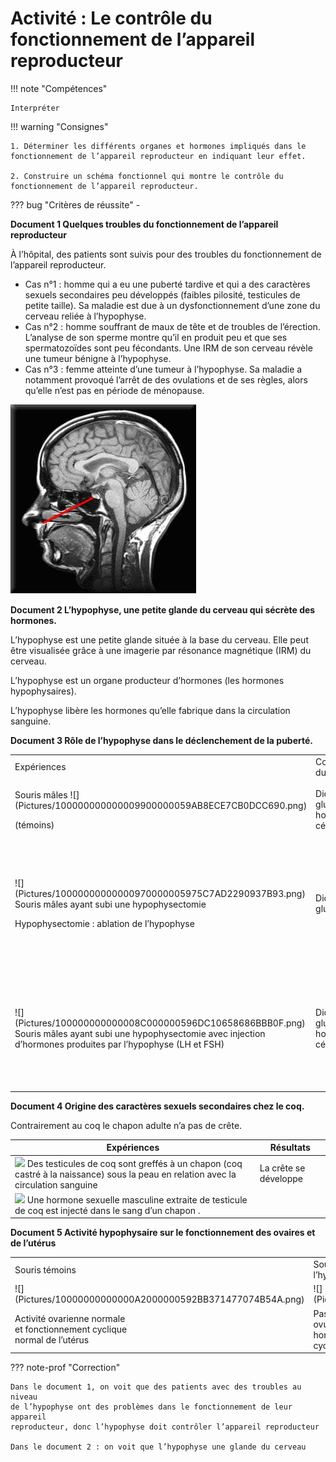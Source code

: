 # Activité : Le contrôle du fonctionnement de l’appareil reproducteur

!!! note "Compétences"

    Interpréter 

!!! warning "Consignes"

    1. Déterminer les différents organes et hormones impliqués dans le fonctionnement de l’appareil reproducteur en indiquant leur effet.

    2. Construire un schéma fonctionnel qui montre le contrôle du fonctionnement de l’appareil reproducteur.
    
??? bug "Critères de réussite"
    - 


**Document 1 Quelques troubles du fonctionnement de l’appareil reproducteur**

À l’hôpital, des patients sont suivis pour des troubles du fonctionnement de l’appareil reproducteur.

-   Cas n°1 : homme qui a eu une puberté tardive et qui a des caractères
    sexuels secondaires peu développés (faibles pilosité, testicules de
    petite taille). Sa maladie est due à un dysfonctionnement d’une zone
    du cerveau reliée à l’hypophyse.
-   Cas n°2 : homme souffrant de maux de tête et de troubles de
    l’érection. L’analyse de son sperme montre qu’il en produit peu et
    que ses spermatozoïdes sont peu fécondants. Une IRM de son cerveau
    révèle une tumeur bénigne à l’hypophyse.
-   Cas n°3 : femme atteinte d’une tumeur à l’hypophyse. Sa maladie a
    notamment provoqué l’arrêt de des ovulations et de ses règles, alors
    qu’elle n’est pas en période de ménopause.

![](Pictures/hypophyse.png)

**Document 2 L’hypophyse, une petite glande du cerveau qui sécrète des hormones.**

L’hypophyse est une petite glande située à la base du cerveau. Elle peut être visualisée grâce à une imagerie par résonance magnétique (IRM) du cerveau.

L’hypophyse est un organe producteur d’hormones (les hormones hypophysaires).

L’hypophyse libère les hormones qu’elle fabrique dans la circulation sanguine.

**Document 3 Rôle de l’hypophyse dans le déclenchement de la puberté.**

<table>
<tbody>
<tr class="odd">
<td>Expériences</td>
<td>Contenu du sang</td>
<td>Résultats</td>
</tr>
<tr class="even">
<td><p>Souris mâles 
![](Pictures/100000000000009900000059AB8ECE7CB0DCC690.png)
</p>
<p>(témoins)</p></td>
<td>Dioxygène, glucides, hormones cérébrales</td>
<td>Puberté normale et production de testostérone</td>
</tr>
<tr class="odd">
<td><p> ![](Pictures/10000000000000970000005975C7AD2290937B93.png) Souris mâles ayant subi une
hypophysectomie</p>
<p>Hypophysectomie : ablation de l’hypophyse</p></td>
<td>Dioxygène, glucides</td>
<td><p>Diminution de la taille des testicules et du nombre de
spermatozoïdes produits</p>
<p>arrêt de la production de testostérone</p></td>
</tr>
<tr class="even">
<td>![](Pictures/100000000000008C000000596DC10658686BBB0F.png)
Souris mâles ayant subi une hypophysectomie avec injection d’hormones produites par
l’hypophyse (LH et FSH)</td>
<td>Dioxygène, glucides, hormones cérébrales</td>
<td><p>Augmentation de la taille des testicules et du nombre de
spermatozoïdes produits</p>
<p>Reprise de la production de testostérone</p></td>
</tr>
</tbody>
</table>

**Document 4 Origine des caractères sexuels secondaires chez le coq.**

Contrairement au coq le chapon adulte n’a pas de crête.

| Expériences               | Résultats             |
|-------------------------------------------------------------------------------------------------|-----------------------|
| ![](Pictures/100000000000029E000001AAC44AAC19F9D1B3ED.jpg) Des testicules de coq sont greffés à un chapon (coq castré à la naissance) sous la peau en relation avec la circulation sanguine  | La crête se développe |
| ![](Pictures/100000000000029E000001AAC44AAC19F9D1B3ED.jpg) Une hormone sexuelle masculine extraite de testicule de coq est injecté dans le sang d’un chapon .                               |                       |

**Document 5 Activité hypophysaire sur le fonctionnement des ovaires et de l’utérus**

<table>
<tbody>
<tr class="odd">
<td>Souris témoins</td>
<td>Souris femelles ayant subi une hypophysectomie (ablation de
l’hypophyse)</td>
<td>Souris femelles ayant subi une hypophysectomieavec
injection d’hormones produites par l’hypophyse (LH et FSH)</td>
<td>Ovariectomie et hypophysectomieavec injection d’hormones
produites par l’hypophyse (LH et FSH)</td>
</tr>
<tr class="even">
<td>![](Pictures/10000000000000A2000000592BB371477074B54A.png)</td>
<td>![](Pictures/10000000000000A700000059DBF7DF72CCDE1BCB.png)</td>
<td>![](Pictures/10000000000000A900000059BB8D45DFAF7917AB.png)</td>
<td>![](Pictures/10000000000000A900000059BB8D45DFAF7917AB.png)</td>
</tr>
<tr class="odd">
<td>Activité ovarienne normale<br />
et fonctionnement cyclique<br />
normal de l’utérus<br />
</td>
<td>Pas d’activité ovarienne (ni<br />
ovulation, ni sécrétion<br />
hormonale) et pas d’activité<br />
cyclique de l’utérus</td>
<td>Reprise d’activité des ovaires<br />
(ovulation et sécrétion<br />
hormonale) et de l’activité<br />
cyclique de l’utérus</td>
<td>Pas d’activité ovarienne et<br />
pas d’activité cyclique de<br />
l’utérus</td>
</tr>
</tbody>
</table>

??? note-prof "Correction"

    Dans le document 1, on voit que des patients avec des troubles au niveau
    de l’hypophyse ont des problèmes dans le fonctionnement de leur appareil
    reproducteur, donc l’hypophyse doit contrôler l’appareil reproducteur

    Dans le document 2 : on voit que l’hypophyse une glande du cerveau




